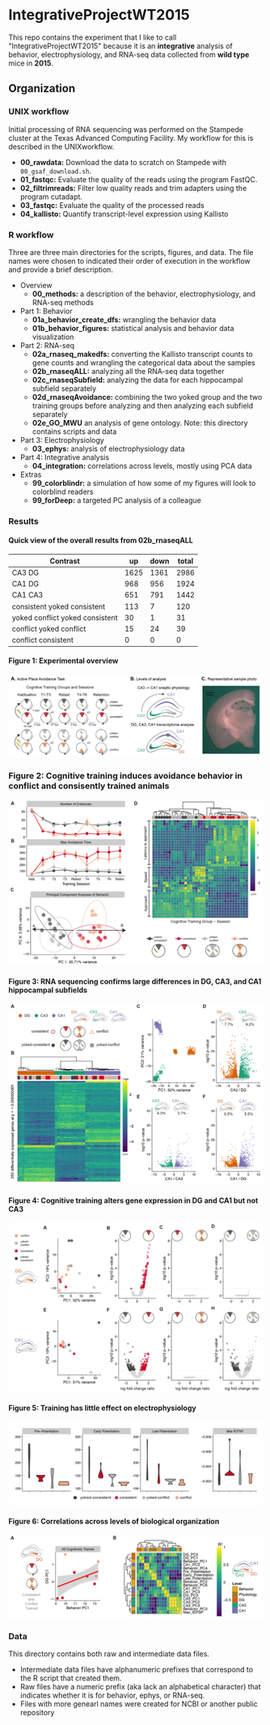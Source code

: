 # IntegrativeProjectWT2015

This repo contains the experiment that I like to call "IntegrativeProjectWT2015" because it is an **integrative** analysis of behavior, electrophysiology, and RNA-seq data collected from **wild type** mice in **2015**. 

## Organization

### UNIX workflow
Initial processing of RNA sequencing was performed on the Stampede cluster at the Texas Advanced Computing Facility. My workflow for this is described in the UNIXworkflow. 
* **00_rawdata:** Download the data to scratch on Stampede with `00_gsaf_download.sh`. 
* **01_fastqc:** Evaluate the quality of the reads using the program FastQC.
* **02_filtrimreads:** Filter low quality reads and trim adapters using the program cutadapt.
* **03_fastqc:** Evaluate the quality of the processed reads
* **04_kallisto:** Quantify transcript-level expression using Kallisto

### R workflow
Three are three main directories for the scripts, figures, and data. The file names were chosen to indicated their order of execution in the workflow and provide a brief description.
 
- Overview
	- **00_methods:** a description of the behavior, electrophysiology, and RNA-seq methods 
- Part 1: Behavior	
	- **01a_behavior_create_dfs:** wrangling the behavior data
	- **01b_behavior_figures:** statistical analysis and behavior data visualization
- Part 2: RNA-seq
	- **02a_rnaseq_makedfs:** converting the Kallisto transcript counts to gene counts and wrangling the categorical data about the samples
	- **02b_rnaseqALL:** analyzing all the RNA-seq data together
	- **02c_rnaseqSubfield:** analyzing the data for each hippocampal subfield separately
	- **02d_rnaseqAvoidance:** combining the two yoked group and the two training groups before analyzing and then analyzing each subfield separately
	- **02e_GO_MWU** an analysis of gene ontology. Note: this directory contains scripts and data
- Part 3: Electrophysiology
	- **03_ephys:** analysis of electrophysiology data	
- Part 4: Integrative analysis
	- **04_integration:** correlations across levels, mostly using PCA data
- Extras
	- **99_colorblindr:** a simulation of how some of my figures will look to colorblind readers
	- **99_forDeep:** a targeted PC analysis of a colleague	

### Results

#### Quick view of the overall results from 02b_rnaseqALL

| Contrast | up | down | total |
| --- | --- | --- | --- |
CA3	DG | 1625 | 1361 | 2986
CA1	DG | 968 | 956 | 1924
CA1	CA3 | 651 | 791 | 1442
consistent	yoked consistent | 113 | 7 | 120
yoked conflict	yoked consistent | 30 | 1 | 31
conflict yoked conflict | 15 | 24 | 39
conflict consistent | 0 | 0 | 0

#### Figure 1: Experimental overview 

<img src="./figures/figures-05.png" />

### Figure 2: Cognitive training induces avoidance behavior in conflict and consisently trained animals

<img src="./figures/figures-01.png" />

#### Figure 3: RNA sequencing confirms large differences in DG, CA3, and CA1 hippocampal subfields  

<img src="./figures/figures-02.png" />

#### Figure 4: Cognitive training alters gene expression in DG and CA1 but not CA3

<img src="./figures/figures2-01.png" />

#### Figure 5: Training has little effect on electrophysiology

<img src="./figures/figures-04.png" />

#### Figure 6: Correlations across levels of biological organization

<img src="./figures/figures-03.png" />

### Data

This directory contains both raw and intermediate data files. 
- Intermediate data files have alphanumeric prefixes that correspond to the R script that created them. 
- Raw files have a numeric prefix (aka lack an alphabetical character) that indicates whether it is for behavior, ephys, or RNA-seq. 
- Files with more genearl names were created for NCBI or another public repository